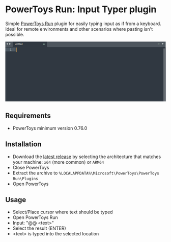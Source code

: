 # PowerToys Run: Input Typer plugin

Simple [PowerToys Run](https://learn.microsoft.com/windows/powertoys/run) plugin for easily typing input as if from a keyboard. Ideal for remote environments and other scenarios where pasting isn't possible.

![InputTyper Demonstration](/images/InputTyper.gif)

## Requirements

- PowerToys minimum version 0.76.0

## Installation

- Download the [latest release](https://github.com/CoreyHayward/PowerToys-Run-InputTyper/releases/) by selecting the architecture that matches your machine: `x64` (more common) or `ARM64`
- Close PowerToys
- Extract the archive to `%LOCALAPPDATA%\Microsoft\PowerToys\PowerToys Run\Plugins`
- Open PowerToys

## Usage
- Select/Place cursor where text should be typed 
- Open PowerToys Run
- Input: "@@ \<text\>"
- Select the result (ENTER)
- \<text\> is typed into the selected location
